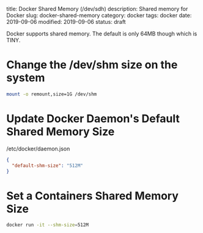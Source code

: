 title: Docker Shared Memory (/dev/sdh)
description: Shared memory for Docker
slug: docker-shared-memory
category: docker
tags: docker
date: 2019-09-06
modified: 2019-09-06
status: draft


Docker supports shared memory. The default is only 64MB though which is TINY.


# Change the /dev/shm size on the system

```bash
mount -o remount,size=1G /dev/shm
```

# Update Docker Daemon's Default Shared Memory Size

/etc/docker/daemon.json

```json
{
  "default-shm-size": "512M"
}
```

# Set a Containers Shared Memory Size

```bash
docker run -it --shm-size=512M
```
